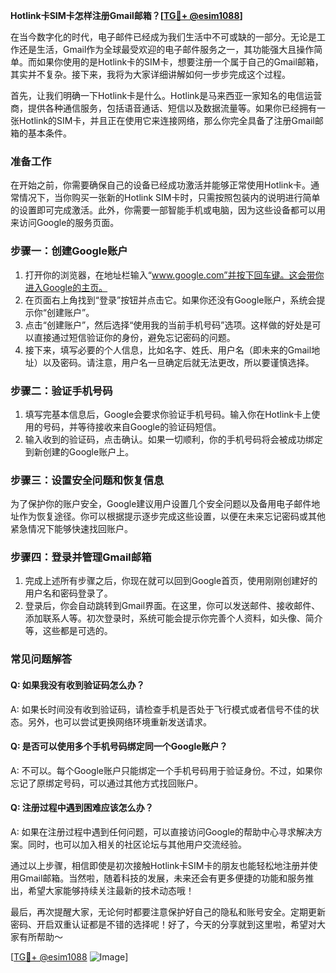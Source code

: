 **Hotlink卡SIM卡怎样注册Gmail邮箱？[[TG💪+ @esim1088](https://t.me/s/esim1088)]**

在当今数字化的时代，电子邮件已经成为我们生活中不可或缺的一部分。无论是工作还是生活，Gmail作为全球最受欢迎的电子邮件服务之一，其功能强大且操作简单。而如果你使用的是Hotlink卡的SIM卡，想要注册一个属于自己的Gmail邮箱，其实并不复杂。接下来，我将为大家详细讲解如何一步步完成这个过程。

首先，让我们明确一下Hotlink卡是什么。Hotlink是马来西亚一家知名的电信运营商，提供各种通信服务，包括语音通话、短信以及数据流量等。如果你已经拥有一张Hotlink的SIM卡，并且正在使用它来连接网络，那么你完全具备了注册Gmail邮箱的基本条件。

### **准备工作**
在开始之前，你需要确保自己的设备已经成功激活并能够正常使用Hotlink卡。通常情况下，当你购买一张新的Hotlink SIM卡时，只需按照包装内的说明进行简单的设置即可完成激活。此外，你需要一部智能手机或电脑，因为这些设备都可以用来访问Google的服务页面。

### **步骤一：创建Google账户**
1. 打开你的浏览器，在地址栏输入“www.google.com”并按下回车键。这会带你进入Google的主页。
2. 在页面右上角找到“登录”按钮并点击它。如果你还没有Google账户，系统会提示你“创建账户”。
3. 点击“创建账户”，然后选择“使用我的当前手机号码”选项。这样做的好处是可以直接通过短信验证你的身份，避免忘记密码的问题。
4. 接下来，填写必要的个人信息，比如名字、姓氏、用户名（即未来的Gmail地址）以及密码。请注意，用户名一旦确定后就无法更改，所以要谨慎选择。

### **步骤二：验证手机号码**
1. 填写完基本信息后，Google会要求你验证手机号码。输入你在Hotlink卡上使用的号码，并等待接收来自Google的验证码短信。
2. 输入收到的验证码，点击确认。如果一切顺利，你的手机号码将会被成功绑定到新创建的Google账户上。

### **步骤三：设置安全问题和恢复信息**
为了保护你的账户安全，Google建议用户设置几个安全问题以及备用电子邮件地址作为恢复途径。你可以根据提示逐步完成这些设置，以便在未来忘记密码或其他紧急情况下能够快速找回账户。

### **步骤四：登录并管理Gmail邮箱**
1. 完成上述所有步骤之后，你现在就可以回到Google首页，使用刚刚创建好的用户名和密码登录了。
2. 登录后，你会自动跳转到Gmail界面。在这里，你可以发送邮件、接收邮件、添加联系人等。初次登录时，系统可能会提示你完善个人资料，如头像、简介等，这些都是可选的。

### **常见问题解答**
#### Q: 如果我没有收到验证码怎么办？
A: 如果长时间没有收到验证码，请检查手机是否处于飞行模式或者信号不佳的状态。另外，也可以尝试更换网络环境重新发送请求。

#### Q: 是否可以使用多个手机号码绑定同一个Google账户？
A: 不可以。每个Google账户只能绑定一个手机号码用于验证身份。不过，如果你忘记了原绑定号码，可以通过其他方式找回账户。

#### Q: 注册过程中遇到困难应该怎么办？
A: 如果在注册过程中遇到任何问题，可以直接访问Google的帮助中心寻求解决方案。同时，也可以加入相关的社区论坛与其他用户交流经验。

通过以上步骤，相信即使是初次接触Hotlink卡SIM卡的朋友也能轻松地注册并使用Gmail邮箱。当然啦，随着科技的发展，未来还会有更多便捷的功能和服务推出，希望大家能够持续关注最新的技术动态哦！

最后，再次提醒大家，无论何时都要注意保护好自己的隐私和账号安全。定期更新密码、开启双重认证都是不错的选择呢！好了，今天的分享就到这里啦，希望对大家有所帮助～

[[TG💪+ @esim1088](https://t.me/s/esim1088) ![Image](https://i.postimg.cc/4NQfJmqS/Snipaste-2025-05-13-00-14-12.png)]